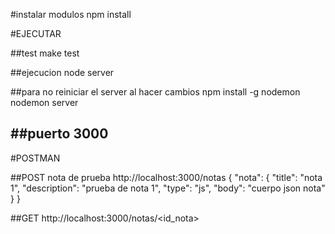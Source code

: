 #instalar modulos
npm install

#EJECUTAR

##test
make test

##ejecucion
node server

##para no reiniciar el server al hacer cambios
npm install -g nodemon
nodemon server

##puerto
3000
--------------------------

#POSTMAN

##POST nota de prueba
http://localhost:3000/notas
{
	"nota": {
	  "title": "nota 1",
	  "description": "prueba de nota 1",
	  "type": "js",
	  "body": "cuerpo json nota"
	}
}

##GET 
http://localhost:3000/notas/<id_nota>